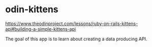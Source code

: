 # odin-kittens

https://www.theodinproject.com/lessons/ruby-on-rails-kittens-api#building-a-simple-kittens-api

The goal of this app is to learn about creating a data producing API.